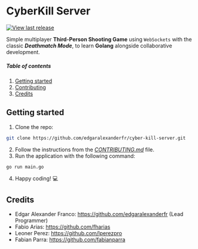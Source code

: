 # CyberKill Server

[![View last release](https://img.shields.io/badge/version-v0.0.1-informational.svg)](https://github.com/edgaralexanderfr/cyber-kill-server/releases/latest)

Simple multiplayer **Third-Person Shooting Game** using `WebSockets` with the classic _**Deathmatch Mode**_, to learn **Golang** alongside collaborative development.

##### Table of contents
1. [Getting started](#getting-started)
2. [Contributing](CONTRIBUTING.md)
3. [Credits](#credits)

<a name="getting-started"></a>
## Getting started

1. Clone the repo:

```bash
git clone https://github.com/edgaralexanderfr/cyber-kill-server.git
```

2. Follow the instructions from the _[CONTRIBUTING.md](CONTRIBUTING.md)_ file.
3. Run the application with the following command:

```bash
go run main.go
```

4. Happy coding! 💻

<a name="credits"></a>
## Credits

- Edgar Alexander Franco: https://github.com/edgaralexanderfr (Lead Programmer)
- Fabio Arias: https://github.com/fharias
- Leoner Perez: https://github.com/lperezpro
- Fabian Parra: https://github.com/fabianparra
